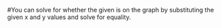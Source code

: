 #You can solve for whether the given is on the graph by substituting the given x and y values and solve for equality.
 
